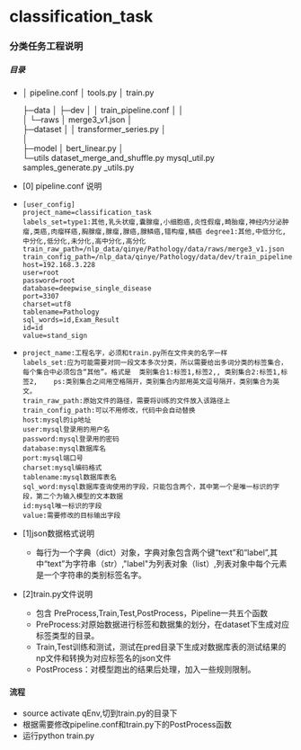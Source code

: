 # classification_task
### 分类任务工程说明

##### 目录

+ │  pipeline.conf
  │  tools.py
  │  train.py

  ├─data
  │  ├─dev
  │  │      train_pipeline.conf 
  │  │      
  │  └─raws
  │          merge3_v1.json
  │          
  ├─dataset
  │  │  transformer_series.py
  │          
  │      
  ├─model
  │      bert_linear.py
  │      
  └─utils
          dataset_merge_and_shuffle.py
          mysql_util.py
          samples_generate.py
          _utils.py


+  [0] pipeline.conf 说明

  + ```
    [user_config]
    project_name=classification_task
    labels_set=type1:其他,乳头状瘤,囊腺瘤,小细胞癌,炎性假瘤,畸胎瘤,神经内分泌肿瘤,类癌,肉瘤样癌,胸腺瘤,腺瘤,腺癌,腺鳞癌,错构瘤,鳞癌 degree1:其他,中低分化,中分化,低分化,未分化,高中分化,高分化
    train_raw_path=/nlp_data/qinye/Pathology/data/raws/merge3_v1.json
    train_config_path=/nlp_data/qinye/Pathology/data/dev/train_pipeline.conf
    host=192.168.3.228
    user=root
    password=root
    database=deepwise_single_disease
    port=3307
    charset=utf8
    tablename=Pathology
    sql_words=id,Exam_Result
    id=id
    value=stand_sign
    ```

  + ```
    project_name:工程名字，必须和train.py所在文件夹的名字一样
    labels_set:应为可能需要对同一段文本多次分类，所以需要给出多词分类的标签集合，每个集合中必须包含“其他”。格式是  类别集合1:标签1,标签2,, 类别集合2:标签1,标签2,    ps:类别集合之间用空格隔开，类别集合内部用英文逗号隔开，类别集合为英文。
    train_raw_path:原始文件的路径，需要将训练的文件放入该路径上
    train_config_path:可以不用修改，代码中会自动替换
    host:mysql的ip地址
    user:mysql登录用的用户名
    password:mysql登录用的密码
    database:mysql数据库名
    port:mysql端口号
    charset:mysql编码格式
    tablename:mysql数据库表名
    sql_word:mysql数据库查询使用的字段，只能包含两个，其中第一个是唯一标识的字段，第二个为输入模型的文本数据
    id:mysql唯一标识的字段
    value:需要修改的目标输出字段
    ```

+ [1]json数据格式说明

  + 每行为一个字典（dict）对象，字典对象包含两个键“text”和“label”,其中“text”为字符串（str）,"label"为列表对象（list）,列表对象中每个元素是一个字符串的类别标签名字。

+ [2]train.py文件说明

  + 包含 PreProcess,Train,Test,PostProcess，Pipeline一共五个函数
  + PreProcess:对原始数据进行标签和数据集的划分，在dataset下生成对应标签类型的目录。
  + Train,Test训练和测试，测试在pred目录下生成对数据库表的测试结果的np文件和转换为对应标签名的json文件
  + PostProcess：对模型跑出的结果后处理，加入一些规则限制。

#### 流程

+ source activate qEnv,切到train.py的目录下
+ 根据需要修改pipeline.conf和train.py下的PostProcess函数
+ 运行python train.py
